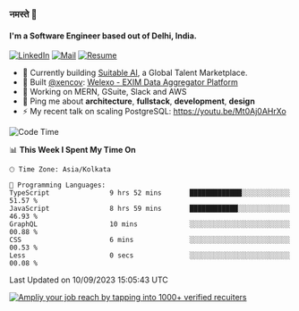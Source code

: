 ### नमस्ते 🙏

#### I'm a Software Engineer based out of Delhi, India.

[![LinkedIn](https://img.shields.io/badge/linkedin-%230077B5.svg)](https://linkedin.com/in/sambhav2612)
[![Mail](https://img.shields.io/badge/gmail-D14836)](mailto:sambhavjain2612@gmail.com)
[![Resume](https://img.shields.io/badge/resume-%23#FFFF00.svg)](https://mega.nz/file/IjA3yaoB#BFfQg1-aKva0piAd_wWs8Hf5dlnYRQ2ZkwtYwNMzBhA)

- 🏢 Currently building [Suitable AI](https://suitable.ai), a Global Talent Marketplace.
- 💅 Built [@xencov](https://github.com/xencov): [Welexo - EXIM Data Aggregator Platform](https://welexo.com)
- 🌱 Working on MERN, GSuite, Slack and AWS
- 💬 Ping me about **architecture**, **fullstack**, **development**, **design**
- ⚡️ My recent talk on scaling PostgreSQL: https://youtu.be/Mt0Aj0AHrXo

<!--START_SECTION:waka-->
![Code Time](http://img.shields.io/badge/Code%20Time-3%2C685%20hrs%2055%20mins-blue)

📊 **This Week I Spent My Time On** 

```text
🕑︎ Time Zone: Asia/Kolkata

💬 Programming Languages: 
TypeScript               9 hrs 52 mins       █████████████░░░░░░░░░░░░   51.57 % 
JavaScript               8 hrs 59 mins       ████████████░░░░░░░░░░░░░   46.93 % 
GraphQL                  10 mins             ░░░░░░░░░░░░░░░░░░░░░░░░░   00.88 % 
CSS                      6 mins              ░░░░░░░░░░░░░░░░░░░░░░░░░   00.53 % 
Less                     0 secs              ░░░░░░░░░░░░░░░░░░░░░░░░░   00.08 % 
```


 Last Updated on 10/09/2023 15:05:43 UTC
<!--END_SECTION:waka-->

[![Ampliy your job reach by tapping into 1000+ verified recuiters](https://user-images.githubusercontent.com/19583619/212717528-45b497fd-e886-4452-90fe-93829667bd63.png)](https://suitable.ai)

